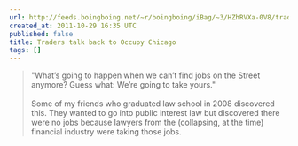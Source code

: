 ```yaml
---
url: http://feeds.boingboing.net/~r/boingboing/iBag/~3/HZhRVXa-0V8/traders-talk-back-to-occupy-chicago.html
created_at: 2011-10-29 16:35 UTC
published: false
title: Traders talk back to Occupy Chicago
tags: []
---
```


> "What’s going to happen when we can’t find jobs on the Street anymore? Guess what: We’re going to take yours."<br><br>Some of my friends who graduated law school in 2008 discovered this. They wanted to go into public interest law but discovered there were no jobs because lawyers from the (collapsing, at the time) financial industry were taking those jobs.
